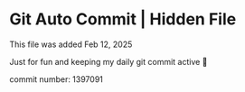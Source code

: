 # Git Auto Commit | Hidden File

This file was added Feb 12, 2025

Just for fun and keeping my daily git commit active 🤪

commit number: 1397091

